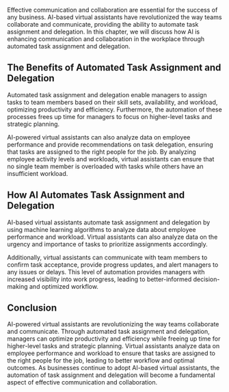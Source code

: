 
Effective communication and collaboration are essential for the success of any business. AI-based virtual assistants have revolutionized the way teams collaborate and communicate, providing the ability to automate task assignment and delegation. In this chapter, we will discuss how AI is enhancing communication and collaboration in the workplace through automated task assignment and delegation.

The Benefits of Automated Task Assignment and Delegation
--------------------------------------------------------

Automated task assignment and delegation enable managers to assign tasks to team members based on their skill sets, availability, and workload, optimizing productivity and efficiency. Furthermore, the automation of these processes frees up time for managers to focus on higher-level tasks and strategic planning.

AI-powered virtual assistants can also analyze data on employee performance and provide recommendations on task delegation, ensuring that tasks are assigned to the right people for the job. By analyzing employee activity levels and workloads, virtual assistants can ensure that no single team member is overloaded with tasks while others have an insufficient workload.

How AI Automates Task Assignment and Delegation
-----------------------------------------------

AI-based virtual assistants automate task assignment and delegation by using machine learning algorithms to analyze data about employee performance and workload. Virtual assistants can also analyze data on the urgency and importance of tasks to prioritize assignments accordingly.

Additionally, virtual assistants can communicate with team members to confirm task acceptance, provide progress updates, and alert managers to any issues or delays. This level of automation provides managers with increased visibility into work progress, leading to better-informed decision-making and optimized workflow.

Conclusion
----------

AI-powered virtual assistants are revolutionizing the way teams collaborate and communicate. Through automated task assignment and delegation, managers can optimize productivity and efficiency while freeing up time for higher-level tasks and strategic planning. Virtual assistants analyze data on employee performance and workload to ensure that tasks are assigned to the right people for the job, leading to better workflow and optimal outcomes. As businesses continue to adopt AI-based virtual assistants, the automation of task assignment and delegation will become a fundamental aspect of effective communication and collaboration.
